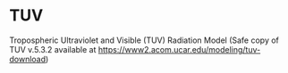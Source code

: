 # TUV

Tropospheric Ultraviolet and Visible (TUV) Radiation Model (Safe copy of TUV v.5.3.2 available at https://www2.acom.ucar.edu/modeling/tuv-download)

